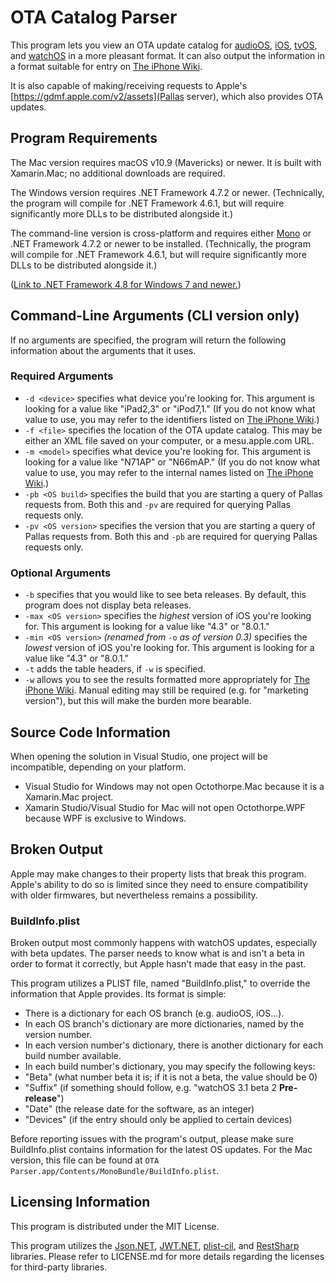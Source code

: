 # OTA Catalog Parser
This program lets you view an OTA update catalog for [audioOS](https://mesu.apple.com/assets/audio/com_apple_MobileAsset_SoftwareUpdate/com_apple_MobileAsset_SoftwareUpdate.xml), [iOS](https://mesu.apple.com/assets/com_apple_MobileAsset_SoftwareUpdate/com_apple_MobileAsset_SoftwareUpdate.xml), [tvOS](https://mesu.apple.com/assets/tv/com_apple_MobileAsset_SoftwareUpdate/com_apple_MobileAsset_SoftwareUpdate.xml), and [watchOS](https://mesu.apple.com/assets/watch/com_apple_MobileAsset_SoftwareUpdate/com_apple_MobileAsset_SoftwareUpdate.xml) in a more pleasant format. It can also output the information in a format suitable for entry on [The iPhone Wiki](https://www.theiphonewiki.com/wiki/OTA_Updates).

It is also capable of making/receiving requests to Apple's [https://gdmf.apple.com/v2/assets](Pallas server), which also provides OTA updates.

## Program Requirements
The Mac version requires macOS v10.9 (Mavericks) or newer. It is built with Xamarin.Mac; no additional downloads are required.

The Windows version requires .NET Framework 4.7.2 or newer. (Technically, the program will compile for .NET Framework 4.6.1, but will require significantly more DLLs to be distributed alongside it.)

The command-line version is cross-platform and requires either [Mono](http://www.mono-project.com/) or .NET Framework 4.7.2 or newer to be installed. (Technically, the program will compile for .NET Framework 4.6.1, but will require significantly more DLLs to be distributed alongside it.)

([Link to .NET Framework 4.8 for Windows 7 and newer.](https://support.microsoft.com/kb/4503548))

## Command-Line Arguments (CLI version only)
If no arguments are specified, the program will return the following information about the arguments that it uses.

### Required Arguments
* `-d <device>` specifies what device you're looking for. This argument is looking for a value like "iPad2,3" or "iPod7,1." (If you do not know what value to use, you may refer to the identifiers listed on [The iPhone Wiki](https://www.theiphonewiki.com/wiki/Models).)
* `-f <file>` specifies the location of the OTA update catalog. This may be either an XML file saved on your computer, or a mesu.apple.com URL.
* `-m <model>` specifies what device you're looking for. This argument is looking for a value like "N71AP" or "N66mAP." (If you do not know what value to use, you may refer to the internal names listed on [The iPhone Wiki](https://www.theiphonewiki.com/wiki/Models).)
* `-pb <OS build>` specifies the build that you are starting a query of Pallas requests from. Both this and `-pv` are required for querying Pallas requests only.
* `-pv <OS version>` specifies the version that you are starting a query of Pallas requests from. Both this and `-pb` are required for querying Pallas requests only.

### Optional Arguments
* `-b` specifies that you would like to see beta releases. By default, this program does not display beta releases.
* `-max <OS version>` specifies the _highest_ version of iOS you're looking for. This argument is looking for a value like "4.3" or "8.0.1."
* `-min <OS version>` _(renamed from_ `-o` _as of version 0.3)_ specifies the _lowest_ version of iOS you're looking for. This argument is looking for a value like "4.3" or "8.0.1."
* `-t` adds the table headers, if `-w` is specified.
* `-w` allows you to see the results formatted more appropriately for [The iPhone Wiki](https://www.theiphonewiki.com/wiki/OTA_Updates). Manual editing may still be required (e.g. for "marketing version"), but this will make the burden more bearable.

## Source Code Information
When opening the solution in Visual Studio, one project will be incompatible, depending on your platform.

* Visual Studio for Windows may not open Octothorpe.Mac because it is a Xamarin.Mac project.
* Xamarin Studio/Visual Studio for Mac will not open Octothorpe.WPF because WPF is exclusive to Windows.

## Broken Output
Apple may make changes to their property lists that break this program. Apple's ability to do so is limited since they need to ensure compatibility with older firmwares, but nevertheless remains a possibility.

### BuildInfo.plist
Broken output most commonly happens with watchOS updates, especially with beta updates. The parser needs to know what is and isn't a beta in order to format it correctly, but Apple hasn't made that easy in the past.

This program utilizes a PLIST file, named "BuildInfo.plist," to override the information that Apple provides. Its format is simple:

* There is a dictionary for each OS branch (e.g. audioOS, iOS…).
* In each OS branch's dictionary are more dictionaries, named by the version number.
* In each version number's dictionary, there is another dictionary for each build number available.
* In each build number's dictionary, you may specify the following keys:
 * "Beta" (what number beta it is; if it is not a beta, the value should be 0)
 * "Suffix" (if something should follow, e.g. "watchOS 3.1 beta 2 **Pre-release**")
 * "Date" (the release date for the software, as an integer)
 * "Devices" (if the entry should only be applied to certain devices)

Before reporting issues with the program's output, please make sure BuildInfo.plist contains information for the latest OS updates. For the Mac version, this file can be found at `OTA Parser.app/Contents/MonoBundle/BuildInfo.plist`.

## Licensing Information
This program is distributed under the MIT License.

This program utilizes the [Json.NET](https://www.newtonsoft.com/json), [JWT.NET](https://github.com/jwt-dotnet/jwt), [plist-cil](https://github.com/claunia/plist-cil), and [RestSharp](https://restsharp.dev) libraries. Please refer to LICENSE.md for more details regarding the licenses for third-party libraries.